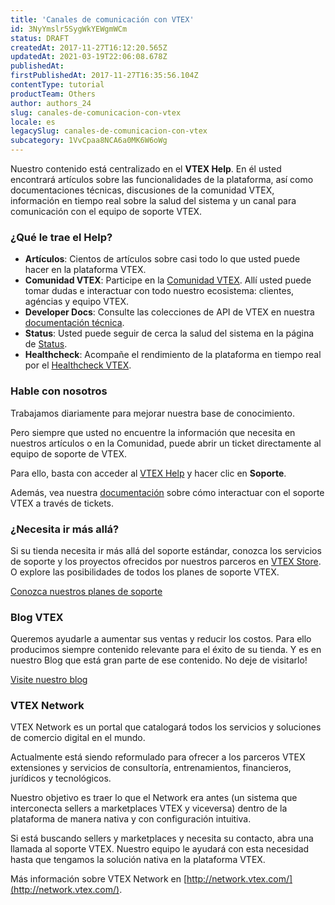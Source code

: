 ```yaml
---
title: 'Canales de comunicación con VTEX'
id: 3NyYmslr5SygWkYEWgmWCm
status: DRAFT
createdAt: 2017-11-27T16:12:20.565Z
updatedAt: 2021-03-19T22:06:08.678Z
publishedAt: 
firstPublishedAt: 2017-11-27T16:35:56.104Z
contentType: tutorial
productTeam: Others
author: authors_24
slug: canales-de-comunicacion-con-vtex
locale: es
legacySlug: canales-de-comunicacion-con-vtex
subcategory: 1VvCpaa8NCA6a0MK6W6oWg
---
```


Nuestro contenido está centralizado en el __VTEX Help__. En él usted encontrará artículos sobre las funcionalidades de la plataforma, así como documentaciones técnicas, discusiones de la comunidad VTEX, información en tiempo real sobre la salud del sistema y un canal para comunicación con el equipo de soporte VTEX.

### ¿Qué le trae el Help?

- __Artículos__: Cientos de artículos sobre casi todo lo que usted puede hacer en la plataforma VTEX.
- __Comunidad VTEX__: Participe en la [Comunidad VTEX](https://community.vtex.com). Allí usted puede tomar dudas e interactuar con todo nuestro ecosistema: clientes, agéncias y equipo VTEX.
- __Developer Docs__: Consulte las colecciones de API de VTEX en nuestra [documentación técnica](/es/developer-docs).
- __Status__: Usted puede seguir de cerca la salud del sistema en la página de [Status](https://status.vtex.com/).
- __Healthcheck__: Acompañe el rendimiento de la plataforma en tiempo real por el [Healthcheck VTEX](https://healthcheck.vtex.com).

### Hable con nosotros

Trabajamos diariamente para mejorar nuestra base de conocimiento.

Pero siempre que usted no encuentre la información que necesita en nuestros artículos o en la Comunidad, puede abrir un ticket directamente al equipo de soporte de VTEX.

Para ello, basta con acceder al [VTEX Help](/es/) y hacer clic en __Soporte__.

Además, vea nuestra [documentación](/es/abrir-tikets-para-el-soporte-vtex) sobre cómo interactuar con el soporte VTEX a través de tickets.

### ¿Necesita ir más allá?

Si su tienda necesita ir más allá del soporte estándar, conozca los servicios de soporte y los proyectos ofrecidos por nuestros parceros en [VTEX Store](http://store.vtex.com/). O explore las posibilidades de todos los planes de soporte VTEX.

[Conozca nuestros planes de soporte](/es/support-plans)

### Blog VTEX

Queremos ayudarle a aumentar sus ventas y reducir los costos. Para ello producimos siempre contenido relevante para el éxito de su tienda. Y es en nuestro Blog que está gran parte de ese contenido. No deje de visitarlo!

[Visite nuestro blog](https://e-commerce.vtex.com)

### VTEX Network

VTEX Network es un portal que catalogará todos los servicios y soluciones de comercio digital en el mundo.

Actualmente está siendo reformulado para ofrecer a los parceros VTEX extensiones y servicios de consultoría, entrenamientos, financieros, jurídicos y tecnológicos.

Nuestro objetivo es traer lo que el Network era antes (un sistema que interconecta sellers a marketplaces VTEX y viceversa) dentro de la plataforma de manera nativa y con configuración intuitiva.

Si está buscando sellers y marketplaces y necesita su contacto, abra una llamada al soporte VTEX. Nuestro equipo le ayudará con esta necesidad hasta que tengamos la solución nativa en la plataforma VTEX.

Más información sobre VTEX Network en [http://network.vtex.com/](http://network.vtex.com/).
